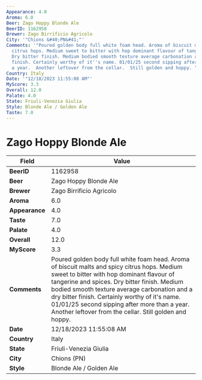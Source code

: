 ```yaml
---
Appearance: 4.0
Aroma: 6.0
Beer: Zago Hoppy Blonde Ale
BeerID: 1162958
Brewer: Zago Birrificio Agricolo
City: '"Chions &#40;PN&#41;"'
Comments: '"Poured golden body full white foam head. Aroma of biscuit malts and spicy
  citrus hops. Medium sweet to bitter with hop dominant flavour of tangerine and spices.
  Dry bitter finish. Medium bodied smooth texture average carbonation and a dry bitter
  finish. Certainly worthy of it''s name. 01/01/25 second sipping after more than
  a year.  Another leftover from the cellar.  Still golden and hoppy. "'
Country: Italy
Date: '"12/18/2023 11:55:08 AM"'
MyScore: 3.3
Overall: 12.0
Palate: 4.0
State: Friuli-Venezia Giulia
Style: Blonde Ale / Golden Ale
Taste: 7.0
---
```


# Zago Hoppy Blonde Ale

| Field         | Value |
|---------------|-------|
| **BeerID** | 1162958 |
| **Beer** | Zago Hoppy Blonde Ale |
| **Brewer** | Zago Birrificio Agricolo |
| **Aroma** | 6.0 |
| **Appearance** | 4.0 |
| **Taste** | 7.0 |
| **Palate** | 4.0 |
| **Overall** | 12.0 |
| **MyScore** | 3.3 |
| **Comments** | Poured golden body full white foam head. Aroma of biscuit malts and spicy citrus hops. Medium sweet to bitter with hop dominant flavour of tangerine and spices. Dry bitter finish. Medium bodied smooth texture average carbonation and a dry bitter finish. Certainly worthy of it's name. 01/01/25 second sipping after more than a year.  Another leftover from the cellar.  Still golden and hoppy.  |
| **Date** | 12/18/2023 11:55:08 AM |
| **Country** | Italy |
| **State** | Friuli-Venezia Giulia |
| **City** | Chions &#40;PN&#41; |
| **Style** | Blonde Ale / Golden Ale |
